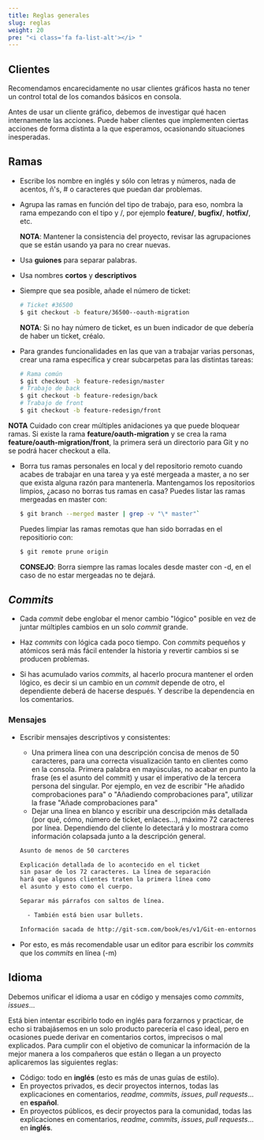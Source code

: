 ```yaml
---
title: Reglas generales
slug: reglas
weight: 20
pre: "<i class='fa fa-list-alt'></i> "
---
```


## Clientes

Recomendamos encarecidamente no usar clientes gráficos hasta no tener un control total de los comandos básicos en consola.

Antes de usar un cliente gráfico, debemos de investigar qué hacen internamente las acciones. Puede haber clientes que implementen ciertas acciones de forma distinta a la que esperamos, ocasionando situaciones inesperadas.

## Ramas

* Escribe los nombre en inglés y sólo con letras y números, nada de acentos, ñ's, # o caracteres que puedan dar problemas.

* Agrupa las ramas en función del tipo de trabajo, para eso, nombra la rama empezando con el tipo y /, por ejemplo **feature/**, **bugfix/**, **hotfix/**, etc.

  **NOTA**: Mantener la consistencia del proyecto, revisar las agrupaciones que se están usando ya para no crear nuevas.

* Usa **guiones** para separar palabras.

* Usa nombres **cortos** y **descriptivos**

* Siempre que sea posible, añade el número de ticket:

  ```bash
  # Ticket #36500
  $ git checkout -b feature/36500--oauth-migration
  ```

  **NOTA**: Si no hay número de ticket, es un buen indicador de que debería de haber un ticket, créalo.

* Para grandes funcionalidades en las que van a trabajar varias personas, crear una rama específica y crear subcarpetas para las distintas tareas:

  ```bash
  # Rama común
  $ git checkout -b feature-redesign/master
  # Trabajo de back
  $ git checkout -b feature-redesign/back
  # Trabajo de front
  $ git checkout -b feature-redesign/front
  ```

 **NOTA** Cuidado con crear múltiples anidaciones ya que puede bloquear ramas. Si existe la rama **feature/oauth-migration** y se crea la rama **feature/oauth-migration/front**, la primera será un directorio para Git y no se podrá hacer checkout a ella.

* Borra tus ramas personales en local y del repositorio remoto cuando acabes de trabajar en una tarea y ya esté mergeada a master, a no ser que exista alguna razón para mantenerla. Mantengamos los repositorios limpios, ¿acaso no borras tus ramas en casa? Puedes listar las ramas mergeadas en master con:

  ```bash
  $ git branch --merged master | grep -v "\* master"`
  ```

  Puedes limpiar las ramas remotas que han sido borradas en el repositiorio con:

  ```bash
  $ git remote prune origin
  ```

  **CONSEJO**: Borra siempre las ramas locales desde master con -d, en el caso de no estar mergeadas no te dejará.

## _Commits_

* Cada _commit_ debe englobar el menor cambio "lógico" posible en vez de juntar múltiples cambios en un solo _commit_ grande.

* Haz _commits_ con lógica cada poco tiempo. Con _commits_ pequeños y atómicos será más fácil entender la historia y revertir cambios si se producen problemas.

* Si has acumulado varios _commits_, al hacerlo procura mantener el orden lógico, es decir si un cambio en un _commit_ depende de otro, el dependiente deberá de hacerse después. Y describe la dependencia en los comentarios.

### Mensajes

* Escribir mensajes descriptivos y consistentes:
  * Una primera línea con una descripción concisa de menos de 50 caracteres, para una correcta visualización tanto en clientes como en la consola. Primera palabra en mayúsculas, no acabar en punto la frase (es el asunto del commit) y usar el imperativo de la tercera persona del singular. Por ejemplo, en vez de escribir "He añadido comprobaciones para" o "Añadiendo comprobaciones para", utilizar la frase "Añade comprobaciones para"
  * Dejar una línea en blanco y escribir una descripción más detallada (por qué, cómo, número de ticket, enlaces...), máximo 72 caracteres por línea. Dependiendo del cliente lo detectará y lo mostrara como información colapsada junto a la descripción general.

  ```bash
  Asunto de menos de 50 carcteres

  Explicación detallada de lo acontecido en el ticket
  sin pasar de los 72 caracteres. La línea de separación
  hará que algunos clientes traten la primera línea como
  el asunto y esto como el cuerpo.

  Separar más párrafos con saltos de línea.

    - También está bien usar bullets.

  Información sacada de http://git-scm.com/book/es/v1/Git-en-entornos-distribuidos-Contribuyendo-a-un-proyecto
  ```
* Por esto, es más recomendable usar un editor para escribir los _commits_ que los _commits_ en línea (-m)

## Idioma

Debemos unificar el idioma a usar en código y mensajes como _commits_, _issues_...

Está bien intentar escribirlo todo en inglés para forzarnos y practicar, de echo si trabajásemos en un solo producto parecería el caso ideal, pero en ocasiones puede derivar en comentarios cortos, imprecisos o mal explicados. Para cumplir con el objetivo de comunicar la información de la mejor manera a los compañeros que están o llegan a un proyecto aplicaremos las siguientes reglas:

* Código: todo en **inglés** (esto es más de unas guías de estilo).
* En proyectos privados, es decir proyectos internos, todas las explicaciones en comentarios, _readme_, _commits_, _issues_, _pull requests_... en **español**.
* En proyectos públicos, es decir proyectos para la comunidad, todas las explicaciones en comentarios, _readme_, _commits_, _issues_, _pull requests_... en **inglés**.
